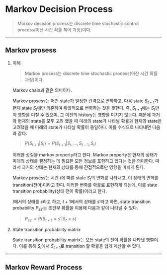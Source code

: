 # Markov Decision Process

> Markov decision process는 discrete time stochastic control process(이산 시간 확률 제어 과정)이다.

---

## Markov prosess

1. 이해

   > Markov prosess는 discrete time stochastic process(이산 시간 확률 과정)이다.

   Markov chain과 같은 의미이다.

   Markov prosess는 어떤 state가 일정한 간격으로 변화하고, 다음 state $S_{t+1}$가 현재 state $S_{t}$에만 의존하여 확률적으로 변화하는 것을 뜻한다. 즉, $S_{t+1}$에는 $S_{t}$만이 영향을 미칠 수 있으며, 그 이전의 history는 영향을 미치지 않는다. 때문에 과거와 현재의 state를 모두 고려 했을 때 미래의 state가 나타날 확률과 현재의 state만 고려했을 때 미래의 state가 나타날 확률이 동일하다. 이를 수식으로 나타내면 다음과 같다.

   > $P(S_{t+1} | S_{t}) = P(S_{t+1} | S_{t}, ..., S_{t-1}, S_{t})$

   이러한 성질을 markov property라고 한다. Markov property은 현재의 상태가 미래의 상태를 결정하는 데 필요한 모든 정보를 포함하고 있다는 것을 의미한다. 따라서 과거의 상태는 현재의 상태를 통해 간접적으로만 영향을 미치게 된다.

   Markov prosess는 시간 $t$에 따른 state $S_{t}$의 변화를 나타내고, 이 상태의 변화를 transition(전이)이라고 한다. 이러한 변화를 확률로 표현하게 되는데, 이를 state transition probability(상태 전이 확률)이라고 한다.

   $t$에서의 상태를 $s$라고 하고, $t+1$에서의 상태를 $s'$라고 하면, state transition probability $P_{ss'}$는 조건부 확률을 이용해 다음과 같이 나타낼 수 있다.

   > $P_{ss'} = P(S_{t+1} = s' | S_{t} = s)$

2. State transition probability matrix

   State transition probability matrix는 모든 state의 전이 확률을 나타낸 행렬이다. 이를 통해 $S_{t}$에서 $S_{t+1}$로 transition 할 확률을 쉽게 계산할 수 있다.

---

## Markov Reward Process
